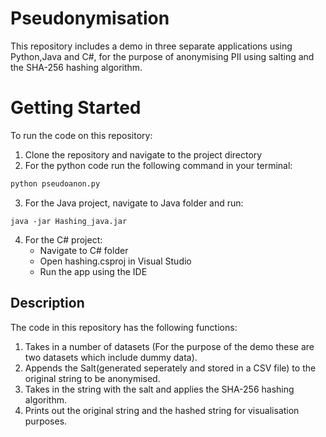 # Pseudonymisation

This repository includes a demo in three separate applications using Python,Java and C#, for the purpose of anonymising PII using salting and the SHA-256 hashing algorithm.


# Getting Started
To run the code on this repository:

 1. Clone the repository and navigate to the project directory
 2. For the python code run the following command in your terminal:

```python
python pseudoanon.py
```
 3. For the Java project, navigate to Java folder and run:
 ```
java -jar Hashing_java.jar
 ```

 4. For the C# project:
	 - Navigate to C# folder
	 - Open hashing.csproj in Visual Studio
	 - Run the app using the IDE
## Description

The code in this repository has the following functions:

 1. Takes in a number of datasets (For the purpose of the demo these are two datasets which include dummy data).
 2. Appends the Salt(generated seperately and stored in a CSV file) to the original string to be anonymised.
 3. Takes in the string with the salt and applies the SHA-256 hashing algorithm.
 4. Prints out the original string and the hashed string for visualisation purposes.
